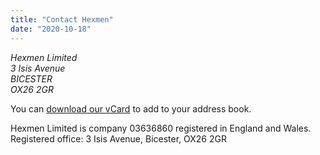```yaml
---
title: "Contact Hexmen"
date: "2020-10-18"
---
```


<address>
Hexmen Limited<br>
3 Isis Avenue<br>
BICESTER<br>
OX26 2GR<br>
</address>

You can [download our vCard](./hexmen.vcf) to add to your address book.

Hexmen Limited is company 03636860 registered in England and Wales. Registered office: 3 Isis Avenue, Bicester, OX26 2GR
